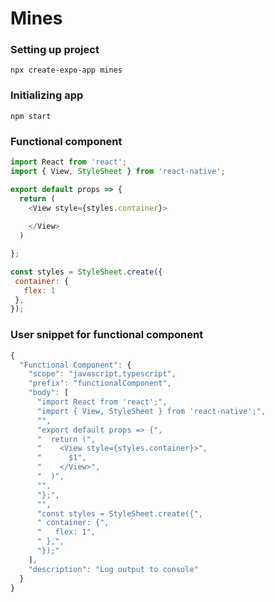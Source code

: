 # Mines

### Setting up project

    npx create-expo-app mines
    
### Initializing app

    npm start

### Functional component

```js
import React from 'react';
import { View, StyleSheet } from 'react-native';

export default props => {
  return (
    <View style={styles.container}>
      
    </View>
  )

};

const styles = StyleSheet.create({
 container: {
   flex: 1
 },
});

```

### User snippet for functional component

```js
{
  "Functional Component": {
    "scope": "javascript,typescript",
    "prefix": "functionalComponent",
    "body": [
      "import React from 'react';",
      "import { View, StyleSheet } from 'react-native';",
      "",
      "export default props => {",
      "  return (",
      "    <View style={styles.container}>",
      "      $1",
      "    </View>",
      "  )",
      "",
      "};",
      "",
      "const styles = StyleSheet.create({",
      " container: {",
      "   flex: 1",
      " },",
      "});"
    ],
    "description": "Log output to console"
  }
}

```

